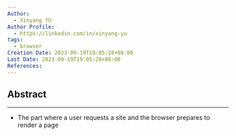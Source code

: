 ```yaml
---
Author:
  - Xinyang YU
Author Profile:
  - https://linkedin.com/in/xinyang-yu
tags:
  - browser
Creation Date: 2023-09-19T19:05:28+08:00
Last Date: 2023-09-19T19:05:28+08:00
References:
---
```

## Abstract 
---
- The part where a user requests a site and the browser prepares to render a page 